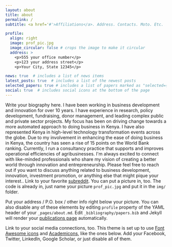 ```yaml
---
layout: about
title: about
permalink: /
subtitle: <a href='#'>Affiliations</a>. Address. Contacts. Moto. Etc.

profile:
  align: right
  image: prof_pic.jpg
  image_circular: false # crops the image to make it circular
  address: >
    <p>555 your office number</p>
    <p>123 your address street</p>
    <p>Your City, State 12345</p>

news: true  # includes a list of news items
latest_posts: true  # includes a list of the newest posts
selected_papers: true # includes a list of papers marked as "selected={true}"
social: true  # includes social icons at the bottom of the page
---
```


Write your biography here. I have been working in business development and innovation for over 10 years. I have experience in research, policy development, fundraising, donor management, and leading complex public and private sector projects. My focus has been on driving change towards a more automated approach to doing business in Kenya. I have also represented Kenya in high-level technology transformation events across the globe. Due to my involvement in enhancing the ease of doing business in Kenya, the country has seen a rise of 15 points on the World Bank ranking. Currently, I run a consultancy practice that supports and improves operational efficiencies of agribusinesses. I'm always excited to connect with like-minded professionals who share my vision of creating a better world through innovation and entrepreneurship. Please feel free to reach out if you want to discuss anything related to business development, innovation, investment promotion, or anything else that might pique your interest.. Link to your favorite [subreddit](http://reddit.com). You can put a picture in, too. The code is already in, just name your picture `prof_pic.jpg` and put it in the `img/` folder.

Put your address / P.O. box / other info right below your picture. You can also disable any of these elements by editing `profile` property of the YAML header of your `_pages/about.md`. Edit `_bibliography/papers.bib` and Jekyll will render your [publications page](/al-folio/publications/) automatically.

Link to your social media connections, too. This theme is set up to use [Font Awesome icons](http://fortawesome.github.io/Font-Awesome/) and [Academicons](https://jpswalsh.github.io/academicons/), like the ones below. Add your Facebook, Twitter, LinkedIn, Google Scholar, or just disable all of them.
